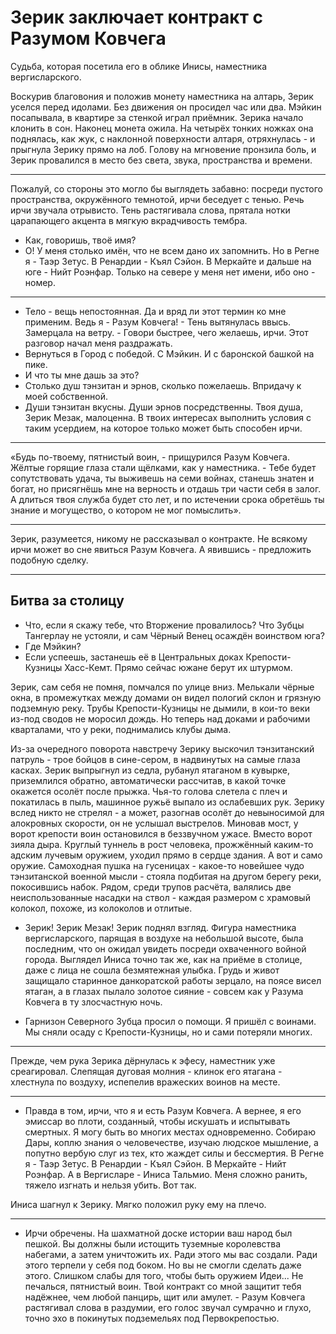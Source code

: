 # Зерик заключает контракт с Разумом Ковчега
Судьба, которая посетила его в облике Инисы, наместника вергисларского.

Воскурив благовония и положив монету наместника на алтарь, Зерик уселся перед идолами. Без движения он просидел час или два. Мэйкин посапывала, в квартире за стенкой играл приёмник. Зерика начало клонить в сон. Наконец монета ожила. На четырёх тонких ножках она поднялась, как жук, с наклонной поверхности алтаря, отряхнулась - и прыгнула Зерику прямо на лоб. Голову на мгновение пронзила боль, и Зерик провалился в место без света, звука, пространства и времени.

***

Пожалуй, со стороны это могло бы выглядеть забавно: посреди пустого пространства, окружённого темнотой, ирчи беседует с тенью. Речь ирчи звучала отрывисто. Тень растягивала слова, прятала нотки царапающего акцента в мягкую вкрадчивость тембра.
- Как, говоришь, твоё имя?
- О! У меня столько имён, что не всем дано их запомнить. Но в Регне я - Таэр Зетус. В Ренардии - Къял Сэйон. В Меркайте и дальше на юге - Нийт Роэнфар. Только на севере у меня нет имени, ибо оно - номер.

***

- Тело - вещь непостоянная. Да и вряд ли этот термин ко мне применим. Ведь я - Разум Ковчега! - Тень вытянулась ввысь. Замерцала на ветру. - Говори быстрее, чего желаешь, ирчи. Этот разговор начал меня раздражать.
- Вернуться в Город с победой. С Мэйкин. И с баронской башкой на пике.
- И что ты мне дашь за это?
- Столько душ тэнзитан и эрнов, сколько пожелаешь. Впридачу к моей собственной.
- Души тэнзитан вкусны. Души эрнов посредственны. Твоя душа, Зерик Мезак, малоценна. В твоих интересах выполнить условия с таким усердием, на которое только может быть способен ирчи.

***

«Будь по-твоему, пятнистый воин, - прищурился Разум Ковчега. Жёлтые горящие глаза стали щёлками, как у наместника. - Тебе будет сопутствовать удача, ты выживешь на семи войнах, станешь знатен и богат, но присягнёшь мне на верность и отдашь три части себя в залог. А длиться твоя служба будет сто лет, и по истечении срока обретёшь ты знание и могущество, о котором не мог помыслить».

***

Зерик, разумеется, никому не рассказывал о контракте. Не всякому ирчи может во сне явиться Разум Ковчега. А явившись - предложить подобную сделку.

***

## Битва за столицу

- Что, если я скажу тебе, что Вторжение провалилось? Что Зубцы Тангерлау не устояли, и сам Чёрный Венец осаждён воинством юга?
- Где Мэйкин?
- Если успеешь, застанешь её в Центральных доках Крепости-Кузницы Хасс-Кемт. Прямо сейчас южане берут их штурмом.

Зерик, сам себя не помня, помчался по улице вниз. Мелькали чёрные окна, в промежутках между домами он видел пологий склон и грязную подземную реку. Трубы Крепости-Кузницы не дымили, в кои-то веки из-под сводов не моросил дождь. Но теперь над доками и рабочими кварталами, что у реки, поднимались клубы дыма.

Из-за очередного поворота навстречу Зерику выскочил тэнзитанский патруль - трое бойцов в сине-сером, в надвинутых на самые глаза касках. Зерик выпрыгнул из седла, рубанул ятаганом в кувырке, приземлился обратно, автоматически рассчитав, в какой точке окажется осолёт после прыжка. Чья-то голова слетела с плеч и покатилась в пыль, машинное ружьё выпало из ослабевших рук. Зерику вслед никто не стрелял - а может, разогнав осолёт до невыносимой для алокровных скорости, он не услышал выстрелов. Миновав мост, у ворот крепости воин остановился в беззвучном ужасе. Вместо ворот зияла дыра. Круглый туннель в рост человека, прожжённый каким-то адским лучевым оружием, уходил прямо в сердце здания. А вот и само оружие. Самоходная пушка на гусеницах - какое-то новейшее чудо тэнзитанской военной мысли - стояла подбитая на другом берегу реки, покосившись набок. Рядом, среди трупов расчёта, валялись две неиспользованные насадки на ствол - каждая размером с храмовый колокол, похоже, из колоколов и отлитые.

- Зерик! Зерик Мезак!
Зерик поднял взгляд. Фигура наместника вергисларского, парящая в воздухе на небольшой высоте, была последним, что он ожидал увидеть посреди охваченного войной города. Выглядел Иниса точно так же, как на приёме в столице, даже с лица не сошла безмятежная улыбка. Грудь и живот защищало старинное данкоратской работы зерцало, на поясе висел ятаган, а в глазах пылало золотое сияние - совсем как у Разума Ковчега в ту злосчастную ночь.

- Гарнизон Северного Зубца просил о помощи. Я пришёл с воинами. Мы сняли осаду с Крепости-Кузницы, но и сами потеряли многих.

***

Прежде, чем рука Зерика дёрнулась к эфесу, наместник уже среагировал. Слепящая дуговая молния - клинок его ятагана - хлестнула по воздуху, испепелив вражеских воинов на месте.

***

- Правда в том, ирчи, что я и есть Разум Ковчега. А вернее, я его эмиссар во плоти, созданный, чтобы искушать и испытывать смертных. Я могу быть во многих местах одновременно. Собираю Дары, коплю знания о человечестве, изучаю людское мышление, а попутно вербую слуг из тех, кто жаждет силы и бессмертия. В Регне я - Таэр Зетус. В Ренардии - Къял Сэйон. В Меркайте - Нийт Роэнфар. А в Вергисларе - Иниса Тальмио. Меня сложно ранить, тяжело изгнать и нельзя убить. Вот так.

Иниса шагнул к Зерику. Мягко положил руку ему на плечо.

***

- Ирчи обречены. На шахматной доске истории ваш народ был пешкой. Вы должны были истощить туземные королевства набегами, а затем уничтожить их. Ради этого мы вас создали. Ради этого терпели у себя под боком. Но вы не смогли сделать даже этого. Слишком слабы для того, чтобы быть оружием Идеи... Не печалься, пятнистый воин. Твой контракт со мной защитит тебя надёжнее, чем любой панцирь, щит или амулет. - Разум Ковчега растягивал слова в раздумии, его голос звучал сумрачно и глухо, точно эхо в покинутых подземельях под Первокрепостью.
